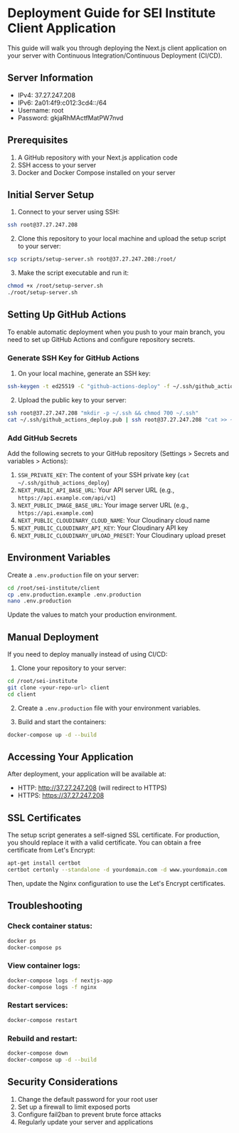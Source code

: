 # Deployment Guide for SEI Institute Client Application

This guide will walk you through deploying the Next.js client application on your server with Continuous Integration/Continuous Deployment (CI/CD).

## Server Information

- IPv4: 37.27.247.208
- IPv6: 2a01:4f9:c012:3cd4::/64
- Username: root
- Password: gkjaRhMActfMatPW7nvd

## Prerequisites

1. A GitHub repository with your Next.js application code
2. SSH access to your server
3. Docker and Docker Compose installed on your server

## Initial Server Setup

1. Connect to your server using SSH:

```bash
ssh root@37.27.247.208
```

2. Clone this repository to your local machine and upload the setup script to your server:

```bash
scp scripts/setup-server.sh root@37.27.247.208:/root/
```

3. Make the script executable and run it:

```bash
chmod +x /root/setup-server.sh
./root/setup-server.sh
```

## Setting Up GitHub Actions

To enable automatic deployment when you push to your main branch, you need to set up GitHub Actions and configure repository secrets.

### Generate SSH Key for GitHub Actions

1. On your local machine, generate an SSH key:

```bash
ssh-keygen -t ed25519 -C "github-actions-deploy" -f ~/.ssh/github_actions_deploy
```

2. Upload the public key to your server:

```bash
ssh root@37.27.247.208 "mkdir -p ~/.ssh && chmod 700 ~/.ssh"
cat ~/.ssh/github_actions_deploy.pub | ssh root@37.27.247.208 "cat >> ~/.ssh/authorized_keys && chmod 600 ~/.ssh/authorized_keys"
```

### Add GitHub Secrets

Add the following secrets to your GitHub repository (Settings > Secrets and variables > Actions):

1. `SSH_PRIVATE_KEY`: The content of your SSH private key (`cat ~/.ssh/github_actions_deploy`)
2. `NEXT_PUBLIC_API_BASE_URL`: Your API server URL (e.g., `https://api.example.com/api/v1`)
3. `NEXT_PUBLIC_IMAGE_BASE_URL`: Your image server URL (e.g., `https://api.example.com`)
4. `NEXT_PUBLIC_CLOUDINARY_CLOUD_NAME`: Your Cloudinary cloud name
5. `NEXT_PUBLIC_CLOUDINARY_API_KEY`: Your Cloudinary API key
6. `NEXT_PUBLIC_CLOUDINARY_UPLOAD_PRESET`: Your Cloudinary upload preset

## Environment Variables

Create a `.env.production` file on your server:

```bash
cd /root/sei-institute/client
cp .env.production.example .env.production
nano .env.production
```

Update the values to match your production environment.

## Manual Deployment

If you need to deploy manually instead of using CI/CD:

1. Clone your repository to your server:

```bash
cd /root/sei-institute
git clone <your-repo-url> client
cd client
```

2. Create a `.env.production` file with your environment variables.

3. Build and start the containers:

```bash
docker-compose up -d --build
```

## Accessing Your Application

After deployment, your application will be available at:

- HTTP: http://37.27.247.208 (will redirect to HTTPS)
- HTTPS: https://37.27.247.208

## SSL Certificates

The setup script generates a self-signed SSL certificate. For production, you should replace it with a valid certificate. You can obtain a free certificate from Let's Encrypt:

```bash
apt-get install certbot
certbot certonly --standalone -d yourdomain.com -d www.yourdomain.com
```

Then, update the Nginx configuration to use the Let's Encrypt certificates.

## Troubleshooting

### Check container status:

```bash
docker ps
docker-compose ps
```

### View container logs:

```bash
docker-compose logs -f nextjs-app
docker-compose logs -f nginx
```

### Restart services:

```bash
docker-compose restart
```

### Rebuild and restart:

```bash
docker-compose down
docker-compose up -d --build
```

## Security Considerations

1. Change the default password for your root user
2. Set up a firewall to limit exposed ports
3. Configure fail2ban to prevent brute force attacks
4. Regularly update your server and applications
